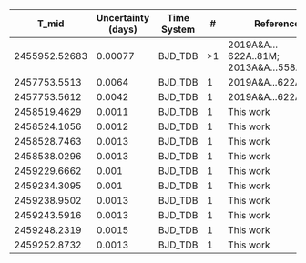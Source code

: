 |T_mid|Uncertainty (days)           |Time System|#                                            |Reference                               |
|-----|-----------------------------|-----------|---------------------------------------------|----------------------------------------|
|2455952.52683|0.00077                      |BJD_TDB    |>1                                           |2019A&A…622A..81M; 2013A&A…558A..86B    |
|2457753.5513|0.0064                       |BJD_TDB    |1                                            |2019A&A...622A..81M                     |
|2457753.5612|0.0042                       |BJD_TDB    |1                                            |2019A&A...622A..81M                     |
|2458519.4629|0.0011                       |BJD_TDB    |1                                            |This work                               |
|2458524.1056|0.0012                       |BJD_TDB    |1                                            |This work                               |
|2458528.7463|0.0013                       |BJD_TDB    |1                                            |This work                               |
|2458538.0296|0.0013                       |BJD_TDB    |1                                            |This work                               |
|2459229.6662|0.001                        |BJD_TDB    |1                                            |This work                               |
|2459234.3095|0.001                        |BJD_TDB    |1                                            |This work                               |
|2459238.9502|0.0013                       |BJD_TDB    |1                                            |This work                               |
|2459243.5916|0.0013                       |BJD_TDB    |1                                            |This work                               |
|2459248.2319|0.0015                       |BJD_TDB    |1                                            |This work                               |
|2459252.8732|0.0013                       |BJD_TDB    |1                                            |This work                               |
